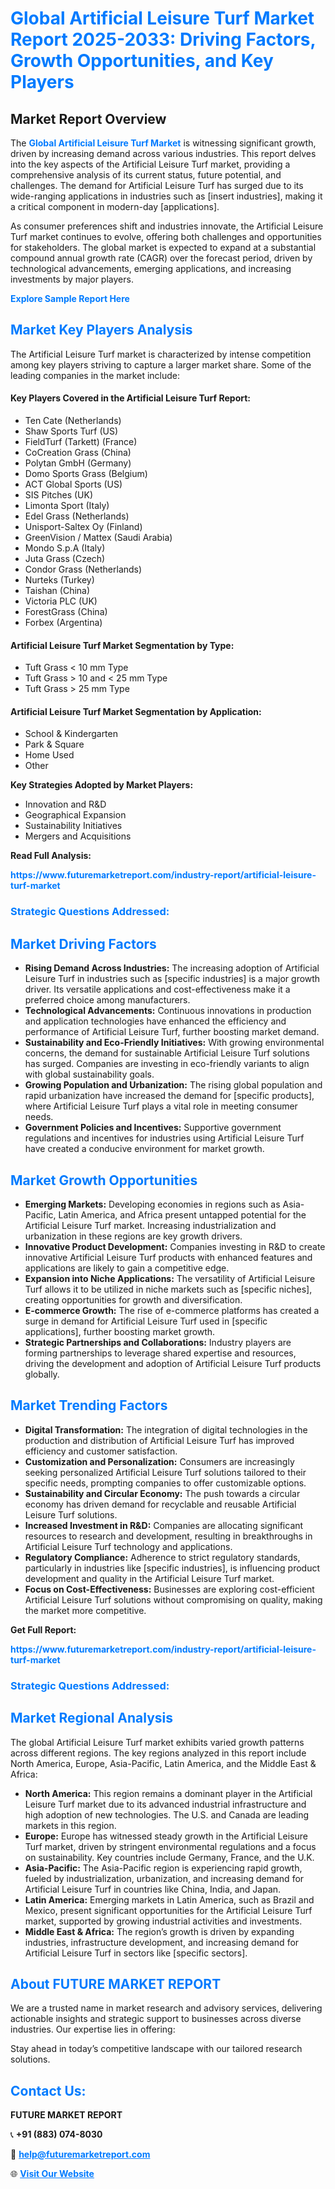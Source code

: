 <h1 style="color: #007BFF;">Global Artificial Leisure Turf Market Report 2025-2033: Driving Factors, Growth Opportunities, and Key Players</h1>

<section id="overview">
<h2>Market Report Overview</h2>
<p>The <a href="https://www.futuremarketreport.com/industry-report/artificial-leisure-turf-market" style="color: #007BFF; text-decoration: none;"><strong>Global Artificial Leisure Turf Market</strong></a> is witnessing significant growth, driven by increasing demand across various industries. This report delves into the key aspects of the Artificial Leisure Turf market, providing a comprehensive analysis of its current status, future potential, and challenges. The demand for Artificial Leisure Turf has surged due to its wide-ranging applications in industries such as [insert industries], making it a critical component in modern-day [applications].</p>
<p>As consumer preferences shift and industries innovate, the Artificial Leisure Turf market continues to evolve, offering both challenges and opportunities for stakeholders. The global market is expected to expand at a substantial compound annual growth rate (CAGR) over the forecast period, driven by technological advancements, emerging applications, and increasing investments by major players.</p>
</section>

<section id="overview">
<p><a href="https://www.futuremarketreport.com/request-sample/reportId=89521" style="color: #007BFF; text-decoration: none;"><strong>Explore Sample Report Here</strong></a></p>
</section>

<section id="key-players">
<h2 style="color: #007BFF;">Market Key Players Analysis</h2>
<p>The Artificial Leisure Turf market is characterized by intense competition among key players striving to capture a larger market share. Some of the leading companies in the market include:</p>
<h4>Key Players Covered in the Artificial Leisure Turf Report:</h4>
<ul><li>Ten Cate (Netherlands)</li><li>Shaw Sports Turf (US)</li><li>FieldTurf (Tarkett) (France)</li><li>CoCreation Grass (China)</li><li>Polytan GmbH (Germany)</li><li>Domo Sports Grass (Belgium)</li><li>ACT Global Sports (US)</li><li>SIS Pitches (UK)</li><li>Limonta Sport (Italy)</li><li>Edel Grass (Netherlands)</li><li>Unisport-Saltex Oy (Finland)</li><li>GreenVision / Mattex (Saudi Arabia)</li><li>Mondo S.p.A (Italy)</li><li>Juta Grass (Czech)</li><li>Condor Grass (Netherlands)</li><li>Nurteks (Turkey)</li><li>Taishan (China)</li><li>Victoria PLC (UK)</li><li>ForestGrass (China)</li><li>Forbex (Argentina)</li></ul>
<h4>Artificial Leisure Turf Market Segmentation by Type:</h4>
<ul><li>Tuft Grass &lt; 10 mm Type</li><li>Tuft Grass &gt; 10 and &lt; 25 mm Type</li><li>Tuft Grass &gt; 25 mm Type</li></ul>

<h4>Artificial Leisure Turf Market Segmentation by Application:</h4>
<ul><li>School &amp; Kindergarten</li><li>Park &amp; Square</li><li>Home Used</li><li>Other</li></ul>
<p><strong>Key Strategies Adopted by Market Players:</strong></p>
<ul>
<li>Innovation and R&D</li>
<li>Geographical Expansion</li>
<li>Sustainability Initiatives</li>
<li>Mergers and Acquisitions</li>
</ul>
</section>

<section>
<p><strong>Read Full Analysis: </strong></p><a href="https://www.futuremarketreport.com/industry-report/artificial-leisure-turf-market" style="color: #007BFF; text-decoration: none;"><strong>https://www.futuremarketreport.com/industry-report/artificial-leisure-turf-market</strong></a>
<h3 style="color: #007BFF;">Strategic Questions Addressed:</h3>
</section>

<section id="driving-factors">
<h2 style="color: #007BFF;">Market Driving Factors</h2>
<ul>
<li><strong>Rising Demand Across Industries:</strong> The increasing adoption of Artificial Leisure Turf in industries such as [specific industries] is a major growth driver. Its versatile applications and cost-effectiveness make it a preferred choice among manufacturers.</li>
<li><strong>Technological Advancements:</strong> Continuous innovations in production and application technologies have enhanced the efficiency and performance of Artificial Leisure Turf, further boosting market demand.</li>
<li><strong>Sustainability and Eco-Friendly Initiatives:</strong> With growing environmental concerns, the demand for sustainable Artificial Leisure Turf solutions has surged. Companies are investing in eco-friendly variants to align with global sustainability goals.</li>
<li><strong>Growing Population and Urbanization:</strong> The rising global population and rapid urbanization have increased the demand for [specific products], where Artificial Leisure Turf plays a vital role in meeting consumer needs.</li>
<li><strong>Government Policies and Incentives:</strong> Supportive government regulations and incentives for industries using Artificial Leisure Turf have created a conducive environment for market growth.</li>
</ul>
</section>

<section id="growth-opportunities">
<h2 style="color: #007BFF;">Market Growth Opportunities</h2>
<ul>
<li><strong>Emerging Markets:</strong> Developing economies in regions such as Asia-Pacific, Latin America, and Africa present untapped potential for the Artificial Leisure Turf market. Increasing industrialization and urbanization in these regions are key growth drivers.</li>
<li><strong>Innovative Product Development:</strong> Companies investing in R&D to create innovative Artificial Leisure Turf products with enhanced features and applications are likely to gain a competitive edge.</li>
<li><strong>Expansion into Niche Applications:</strong> The versatility of Artificial Leisure Turf allows it to be utilized in niche markets such as [specific niches], creating opportunities for growth and diversification.</li>
<li><strong>E-commerce Growth:</strong> The rise of e-commerce platforms has created a surge in demand for Artificial Leisure Turf used in [specific applications], further boosting market growth.</li>
<li><strong>Strategic Partnerships and Collaborations:</strong> Industry players are forming partnerships to leverage shared expertise and resources, driving the development and adoption of Artificial Leisure Turf products globally.</li>
</ul>
</section>

<section id="trending-factors">
<h2 style="color: #007BFF;">Market Trending Factors</h2>
<ul>
<li><strong>Digital Transformation:</strong> The integration of digital technologies in the production and distribution of Artificial Leisure Turf has improved efficiency and customer satisfaction.</li>
<li><strong>Customization and Personalization:</strong> Consumers are increasingly seeking personalized Artificial Leisure Turf solutions tailored to their specific needs, prompting companies to offer customizable options.</li>
<li><strong>Sustainability and Circular Economy:</strong> The push towards a circular economy has driven demand for recyclable and reusable Artificial Leisure Turf solutions.</li>
<li><strong>Increased Investment in R&D:</strong> Companies are allocating significant resources to research and development, resulting in breakthroughs in Artificial Leisure Turf technology and applications.</li>
<li><strong>Regulatory Compliance:</strong> Adherence to strict regulatory standards, particularly in industries like [specific industries], is influencing product development and quality in the Artificial Leisure Turf market.</li>
<li><strong>Focus on Cost-Effectiveness:</strong> Businesses are exploring cost-efficient Artificial Leisure Turf solutions without compromising on quality, making the market more competitive.</li>
</ul>
</section>

<section>
<p><strong>Get Full Report: </strong></p><a href="https://www.futuremarketreport.com/industry-report/artificial-leisure-turf-market" style="color: #007BFF; text-decoration: none;"><strong>https://www.futuremarketreport.com/industry-report/artificial-leisure-turf-market</strong></a>
<h3 style="color: #007BFF;">Strategic Questions Addressed:</h3>
</section>


<section id="regional-analysis">
<h2 style="color: #007BFF;">Market Regional Analysis</h2>
<p>The global Artificial Leisure Turf market exhibits varied growth patterns across different regions. The key regions analyzed in this report include North America, Europe, Asia-Pacific, Latin America, and the Middle East & Africa:</p>
<ul>
<li><strong>North America:</strong> This region remains a dominant player in the Artificial Leisure Turf market due to its advanced industrial infrastructure and high adoption of new technologies. The U.S. and Canada are leading markets in this region.</li>
<li><strong>Europe:</strong> Europe has witnessed steady growth in the Artificial Leisure Turf market, driven by stringent environmental regulations and a focus on sustainability. Key countries include Germany, France, and the U.K.</li>
<li><strong>Asia-Pacific:</strong> The Asia-Pacific region is experiencing rapid growth, fueled by industrialization, urbanization, and increasing demand for Artificial Leisure Turf in countries like China, India, and Japan.</li>
<li><strong>Latin America:</strong> Emerging markets in Latin America, such as Brazil and Mexico, present significant opportunities for the Artificial Leisure Turf market, supported by growing industrial activities and investments.</li>
<li><strong>Middle East & Africa:</strong> The region’s growth is driven by expanding industries, infrastructure development, and increasing demand for Artificial Leisure Turf in sectors like [specific sectors].</li>
</ul>
</section>

<footer>
<h2 style="color: #007BFF;">About FUTURE MARKET REPORT</h2>
<p>We are a trusted name in market research and advisory services, delivering actionable insights and strategic support to businesses across diverse industries. Our expertise lies in offering:</p>

<p>Stay ahead in today’s competitive landscape with our tailored research solutions.</p>

<h2 style="color: #007BFF;">Contact Us:</h2>
<p><strong>FUTURE MARKET REPORT</strong></p>
<p>📞 <strong>+91 (883) 074-8030</strong></p>
<p>📧 <strong><a href="mailto:help@futuremarketreport.com" style="color: #007BFF;">help@futuremarketreport.com</a></strong></p>
<p>🌐 <strong><a href="https://www.futuremarketreport.com/" style="color: #007BFF;">Visit Our Website</a></strong></p>
</footer>